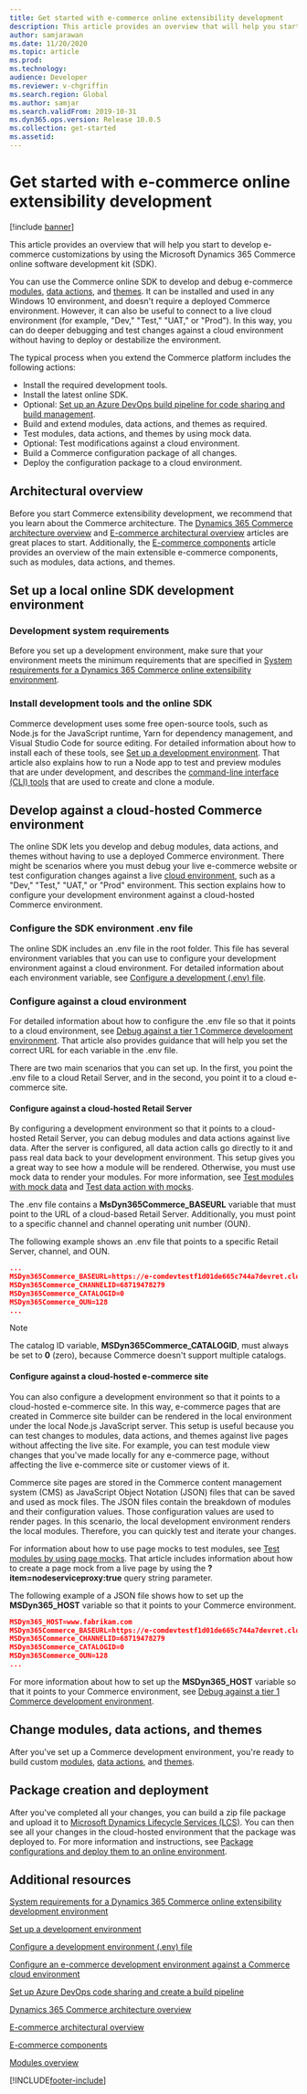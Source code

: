 ```yaml
---
title: Get started with e-commerce online extensibility development
description: This article provides an overview that will help you start to develop e-commerce customizations by using the Microsoft Dynamics 365 Commerce online software development kit (SDK).
author: samjarawan
ms.date: 11/20/2020
ms.topic: article
ms.prod: 
ms.technology: 
audience: Developer
ms.reviewer: v-chgriffin
ms.search.region: Global
ms.author: samjar
ms.search.validFrom: 2019-10-31
ms.dyn365.ops.version: Release 10.0.5
ms.collection: get-started
ms.assetid: 
---
```

# Get started with e-commerce online extensibility development

[!include [banner](../includes/banner.md)]

This article provides an overview that will help you start to develop e-commerce customizations by using the Microsoft Dynamics 365 Commerce online software development kit (SDK).

You can use the Commerce online SDK to develop and debug e-commerce [modules](modules-overview.md), [data actions](data-actions.md), and [themes](theming.md). It can be installed and used in any Windows 10 environment, and doesn't require a deployed Commerce environment. However, it can also be useful to connect to a live cloud environment (for example, "Dev," "Test," "UAT," or "Prod"). In this way, you can do deeper debugging and test changes against a cloud environment without having to deploy or destabilize the environment.

The typical process when you extend the Commerce platform includes the following actions:

- Install the required development tools.
- Install the latest online SDK.
- Optional: [Set up an Azure DevOps build pipeline for code sharing and build management](set-up-code-sharing-build-pipeline.md).
- Build and extend modules, data actions, and themes as required.
- Test modules, data actions, and themes by using mock data.
- Optional: Test modifications against a cloud environment.
- Build a Commerce configuration package of all changes.
- Deploy the configuration package to a cloud environment.

## Architectural overview

Before you start Commerce extensibility development, we recommend that you learn about the Commerce architecture. The [Dynamics 365 Commerce architecture overview](../commerce-architecture.md) and [E-commerce architectural overview](architectural-overview.md) articles are great places to start. Additionally, the [E-commerce components](ecommerce-components.md) article provides an overview of the main extensible e-commerce components, such as modules, data actions, and themes.

## Set up a local online SDK development environment

### Development system requirements

Before you set up a development environment, make sure that your environment meets the minimum requirements that are specified in [System requirements for a Dynamics 365 Commerce online extensibility environment](system-requirements.md).

### Install development tools and the online SDK

Commerce development uses some free open-source tools, such as Node.js for the JavaScript runtime, Yarn for dependency management, and Visual Studio Code for source editing. For detailed information about how to install each of these tools, see [Set up a development environment](setup-dev-environment.md). That article also explains how to run a Node app to test and preview modules that are under development, and describes the [command-line interface (CLI) tools](cli-command-reference.md) that are used to create and clone a module.

## Develop against a cloud-hosted Commerce environment

The online SDK lets you develop and debug modules, data actions, and themes without having to use a deployed Commerce environment. There might be scenarios where you must debug your live e-commerce website or test configuration changes against a live [cloud environment](../../fin-ops-core/dev-itpro/migration-upgrade/update-guide.md?toc=%2fdynamics365%2fcommerce%2ftoc.json#environments), such as a "Dev," "Test," "UAT," or "Prod" environment. This section explains how to configure your development environment against a cloud-hosted Commerce environment.

### Configure the SDK environment .env file

The online SDK includes an .env file in the root folder. This file has several environment variables that you can use to configure your development environment against a cloud environment. For detailed information about each environment variable, see [Configure a development (.env) file](configure-env-file.md).

### Configure against a cloud environment

For detailed information about how to configure the .env file so that it points to a cloud environment, see [Debug against a tier 1 Commerce development environment](debug-tier-1.md). That article also provides guidance that will help you set the correct URL for each variable in the .env file.

There are two main scenarios that you can set up. In the first, you point the .env file to a cloud Retail Server, and in the second, you point it to a cloud e-commerce site.

#### Configure against a cloud-hosted Retail Server

By configuring a development environment so that it points to a cloud-hosted Retail Server, you can debug modules and data actions against live data. After the server is configured, all data action calls go directly to it and pass real data back to your development environment. This setup gives you a great way to see how a module will be rendered. Otherwise, you must use mock data to render your modules. For more information, see [Test modules with mock data](test-module-mock.md) and [Test data action with mocks](test-data-action-mocks.md).

The .env file contains a **MsDyn365Commerce_BASEURL** variable that must point to the URL of a cloud-based Retail Server. Additionally, you must point to a specific channel and channel operating unit number (OUN).

The following example shows an .env file that points to a specific Retail Server, channel, and OUN.

```json
...
MSDyn365Commerce_BASEURL=https://e-comdevtestf1d01de665c744a7devret.cloud.retail.dynamics.com/
MSDyn365Commerce_CHANNELID=68719478279
MSDyn365Commerce_CATALOGID=0
MSDyn365Commerce_OUN=128
...
```

> [!NOTE]
> The catalog ID variable, **MSDyn365Commerce_CATALOGID**, must always be set to **0** (zero), because Commerce doesn't support multiple catalogs.

#### Configure against a cloud-hosted e-commerce site

You can also configure a development environment so that it points to a cloud-hosted e-commerce site. In this way, e-commerce pages that are created in Commerce site builder can be rendered in the local environment under the local Node.js JavaScript server. This setup is useful because you can test changes to modules, data actions, and themes against live pages without affecting the live site. For example, you can test module view changes that you've made locally for any e-commerce page, without affecting the live e-commerce site or customer views of it.

Commerce site pages are stored in the Commerce content management system (CMS) as JavaScript Object Notation (JSON) files that can be saved and used as mock files. The JSON files contain the breakdown of modules and their configuration values. Those configuration values are used to render pages. In this scenario, the local development environment renders the local modules. Therefore, you can quickly test and iterate your changes.

For information about how to use page mocks to test modules, see [Test modules by using page mocks](test-page-mock.md). That article includes information about how to create a page mock from a live page by using the **?item=nodeserviceproxy:true** query string parameter.

The following example of a JSON file shows how to set up the **MSDyn365_HOST** variable so that it points to your Commerce environment.

```json
MSDyn365_HOST=www.fabrikam.com
MSDyn365Commerce_BASEURL=https://e-comdevtestf1d01de665c744a7devret.cloud.retail.dynamics.com/
MSDyn365Commerce_CHANNELID=68719478279
MSDyn365Commerce_CATALOGID=0
MSDyn365Commerce_OUN=128
...
```

For more information about how to set up the **MSDyn365_HOST** variable so that it points to your Commerce environment, see [Debug against a tier 1 Commerce development environment](debug-tier-1.md).

## Change modules, data actions, and themes

After you've set up a Commerce development environment, you're ready to build custom [modules](create-new-module.md), [data actions](data-actions.md), and [themes](create-theme.md).

## Package creation and deployment

After you've completed all your changes, you can build a zip file package and upload it to [Microsoft Dynamics Lifecycle Services (LCS)](https://lcs.dynamics.com/). You can then see all your changes in the cloud-hosted environment that the package was deployed to. For more information and instructions, see [Package configurations and deploy them to an online environment](package-deploy.md).

## Additional resources

[System requirements for a Dynamics 365 Commerce online extensibility development environment](system-requirements.md)

[Set up a development environment](setup-dev-environment.md)

[Configure a development environment (.env) file](configure-env-file.md)

[Configure an e-commerce development environment against a Commerce cloud environment](debug-tier-1.md)

[Set up Azure DevOps code sharing and create a build pipeline](set-up-code-sharing-build-pipeline.md)

[Dynamics 365 Commerce architecture overview](../commerce-architecture.md)

[E-commerce architectural overview](architectural-overview.md)

[E-commerce components](ecommerce-components.md)

[Modules overview](modules-overview.md)


[!INCLUDE[footer-include](../../includes/footer-banner.md)]
